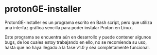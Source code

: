# protonGE-installer
ProtonGE-installer es un programa escrito en Bash script, pero que utiliza una interfaz gráfica sencilla para poder instalar Proton en Linux.

Este programa se encuentra aún en desarrollo y puede contener algunos bugs, de los cuales estoy trabajando en ello, no se recomienda su uso, hasta que no haya llegado a la fase v1.0 y sea completamente funcional.




